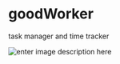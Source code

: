 # goodWorker
task manager and time tracker

![enter image description here](goodWorker_desktop/screens/DeepinScreenshot_20181025101601.png)

